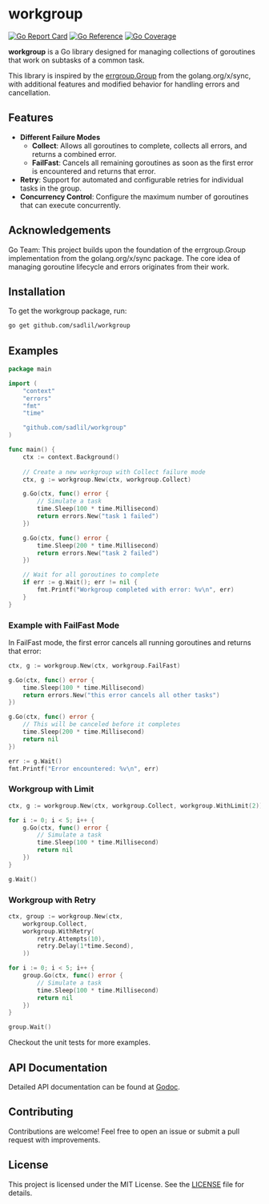 # workgroup

[![Go Report Card](https://goreportcard.com/badge/github.com/sadlil/workgroup)](https://goreportcard.com/report/github.com/sadlil/workgroup)
[![Go Reference](https://pkg.go.dev/badge/github.com/sadlil/workgroup.svg)](https://pkg.go.dev/github.com/sadlil/workgroup)
[![Go Coverage](https://github.com/sadlil/workgroup/wiki/coverage.svg)](https://raw.githack.com/wiki/sadlil/workgroup/coverage.html)

**workgroup** is a Go library designed for managing collections of goroutines
that work on subtasks of a common task.

This library is inspired by the [errgroup.Group](https://cs.opensource.google/go/x/sync/+/master:errgroup/)
from the golang.org/x/sync, with additional features and modified behavior for
handling errors and cancellation.

## Features

- **Different Failure Modes**
  - **Collect**: Allows all goroutines to complete, collects all errors, and returns a combined error.
  - **FailFast**: Cancels all remaining goroutines as soon as the first error is encountered and returns that error.
- **Retry**: Support for automated and configurable retries for individual tasks in the group.
- **Concurrency Control**: Configure the maximum number of goroutines that can execute concurrently.

## Acknowledgements

Go Team: This project builds upon the foundation of the errgroup.Group implementation from the golang.org/x/sync package.
The core idea of managing goroutine lifecycle and errors originates from their work.

## Installation

To get the workgroup package, run:

```bash
go get github.com/sadlil/workgroup
```

## Examples

```go
package main

import (
    "context"
    "errors"
    "fmt"
    "time"

    "github.com/sadlil/workgroup"
)

func main() {
    ctx := context.Background()
    
    // Create a new workgroup with Collect failure mode
    ctx, g := workgroup.New(ctx, workgroup.Collect)

    g.Go(ctx, func() error {
        // Simulate a task
        time.Sleep(100 * time.Millisecond)
        return errors.New("task 1 failed")
    })

    g.Go(ctx, func() error {
        time.Sleep(200 * time.Millisecond)
        return errors.New("task 2 failed")
    })

    // Wait for all goroutines to complete
    if err := g.Wait(); err != nil {
        fmt.Printf("Workgroup completed with error: %v\n", err)
    }
}
```

### Example with FailFast Mode

In FailFast mode, the first error cancels all running goroutines and returns that error:

```go
ctx, g := workgroup.New(ctx, workgroup.FailFast)

g.Go(ctx, func() error {
    time.Sleep(100 * time.Millisecond)
    return errors.New("this error cancels all other tasks")
})

g.Go(ctx, func() error {
    // This will be canceled before it completes
    time.Sleep(200 * time.Millisecond)
    return nil
})

err := g.Wait()
fmt.Printf("Error encountered: %v\n", err)
```

### Workgroup with Limit

```go
ctx, g := workgroup.New(ctx, workgroup.Collect, workgroup.WithLimit(2))

for i := 0; i < 5; i++ {
    g.Go(ctx, func() error {
        // Simulate a task
        time.Sleep(100 * time.Millisecond)
        return nil
    })
}

g.Wait()
```

### Workgroup with Retry

```go
ctx, group := workgroup.New(ctx, 
    workgroup.Collect, 
    workgroup.WithRetry(
        retry.Attempts(10), 
        retry.Delay(1*time.Second),
    ))

for i := 0; i < 5; i++ {
    group.Go(ctx, func() error {
        // Simulate a task
        time.Sleep(100 * time.Millisecond)
        return nil
    })
}

group.Wait()
```

Checkout the unit tests for more examples.

## API Documentation

Detailed API documentation can be found at [Godoc](https://pkg.go.dev/github.com/sadlil/workgroup).

## Contributing

Contributions are welcome! Feel free to open an issue or submit a pull request with improvements.

## License

This project is licensed under the MIT License. See the [LICENSE](LICENSE) file for details.
